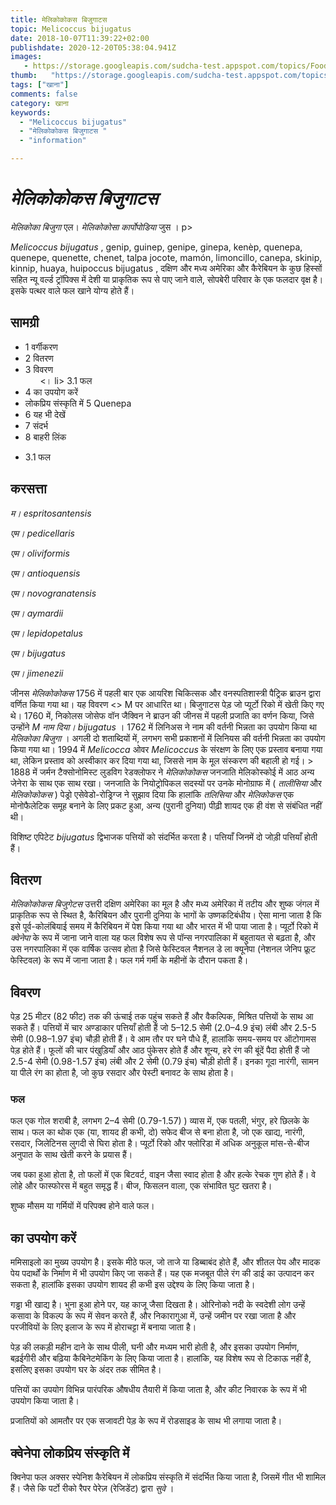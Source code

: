 ```yaml
---
title: मेलिकोकोकस बिजुगाटस 
topic: Melicoccus bijugatus
date: 2018-10-07T11:39:22+02:00
publishdate: 2020-12-20T05:38:04.941Z
images: 
   - https://storage.googleapis.com/sudcha-test.appspot.com/topics/Food/melicoccus_bijugatus/1.jpeg
thumb:   "https://storage.googleapis.com/sudcha-test.appspot.com/topics/Food/melicoccus_bijugatus/thumb.jpeg"
tags: ["खाना"]
comments: false
category: खाना
keywords: 
  - "Melicoccus bijugatus"
  - "मेलिकोकोकस बिजुगाटस "
  - "information"

---
```

<h1> <i> मेलिकोकोकस बिजुगाटस </i> </h1> <p> </p> <p> <i> मेलिकोका बिजुगा </i> एल। <i> मेलिकोकोसा कार्पोपोडिया </i> जुस </i>। p> <p> <i> Melicoccus bijugatus </i>, genip, guinep, genipe, ginepa, kenèp, quenepa, quenepe, quenette, chenet, talpa jocote, mamón, limoncillo, canepa, skinip, kinnip, huaya, huipoccus bijugatus </i> , दक्षिण और मध्य अमेरिका और कैरेबियन के कुछ हिस्सों सहित न्यू वर्ल्ड ट्रॉपिक्स में देशी या प्राकृतिक रूप से पाए जाने वाले, सोपबेरी परिवार के एक फलदार वृक्ष है। इसके पत्थर वाले फल खाने योग्य होते हैं। </p> <h2> सामग्री </h2> <ul> <li> 1 वर्गीकरण </li> <li> 2 वितरण </li> <li> 3 विवरण <ul> <। li> 3.1 फल </li> </ul> </li> <li> 4 का उपयोग करें </li> <li> लोकप्रिय संस्कृति में 5 Quenepa </li> <li> 6 यह भी देखें </li> <li> 7 संदर्भ </li> <li> 8 बाहरी लिंक </li> </ul> <ul> <li> 3.1 फल </li> </ul> <h2> करसत्ता </h2> <p> <i> म। espritosantensis </i> </p> <p> <i> एम। pedicellaris </i> </p> <p> <i> एम। oliviformis </i> </p> <p> <i> एम। antioquensis </i> </p> <p> <i> एम। novogranatensis </i> </p> <p> <i> एम। aymardii </i> </p> <p> <i> एम। lepidopetalus </i> </p> <p> <i> एम। bijugatus </i> </p> <p> <i> एम। jimenezii </i> </p> <p> जीनस <i> मेलिकोकोकस </i> 1756 में पहली बार एक आयरिश चिकित्सक और वनस्पतिशास्त्री पैट्रिक ब्राउन द्वारा वर्णित किया गया था। यह विवरण <> M पर आधारित था। बिजुगाटस </i> पेड़ जो प्यूर्टो रिको में खेती किए गए थे। 1760 में, निकोलस जोसेफ वॉन जैक्विन ने ब्राउन की जीनस में पहली प्रजाति का वर्णन किया, जिसे उन्होंने <i> M नाम दिया। bijugatus </i>। 1762 में लिनिअस ने नाम की वर्तनी भिन्नता का उपयोग किया था <i> मेलिकोका बिजुगा </i>। अगली दो शताब्दियों में, लगभग सभी प्रकाशनों में लिनियस की वर्तनी भिन्नता का उपयोग किया गया था। 1994 में <i> Melicocca </i> ओवर <i> Melicoccus </i> के संरक्षण के लिए एक प्रस्ताव बनाया गया था, लेकिन प्रस्ताव को अस्वीकार कर दिया गया था, जिससे नाम के मूल संस्करण की बहाली हो गई। > 1888 में जर्मन टैक्सोनोमिस्ट लुडविग रेडक्लोफर ने <i> मेलिकोकोकस </i> जनजाति मेलिकोस्कोई में आठ अन्य जेनेरा के साथ एक साथ रखा। जनजाति के नियोट्रोपिकल सदस्यों पर उनके मोनोग्राफ में (<i> तालीसिया </i> और <i> मेलिकोकोकस </i>) पेड्रो एसेवेडो-रोड्रिग्ज ने सुझाव दिया कि हालांकि <i> तलिसिया </i> और <i> मेलिकोकस </i> एक मोनोफैलेटिक समूह बनाने के लिए प्रकट हुआ, अन्य (पुरानी दुनिया) पीढ़ी शायद एक ही वंश से संबंधित नहीं थी। </p> <p> विशिष्ट एपिटेट <i> bijugatus </i> द्विभाजक पत्तियों को संदर्भित करता है। पत्तियाँ जिनमें दो जोड़ी पत्तियाँ होती हैं। </p> <h2> वितरण </h2> <p> <i> मेलिकोकोकस बिजुगेटस </i> उत्तरी दक्षिण अमेरिका का मूल है और मध्य अमेरिका में तटीय और शुष्क जंगल में प्राकृतिक रूप से स्थित है, कैरिबियन और पुरानी दुनिया के भागों के उष्णकटिबंधीय। ऐसा माना जाता है कि इसे पूर्व-कोलंबियाई समय में कैरिबियन में पेश किया गया था और भारत में भी पाया जाता है। प्यूर्टो रिको में <i> क्वेनेपा </i> के रूप में जाना जाने वाला यह फल विशेष रूप से पॉन्स नगरपालिका में बहुतायत से बढ़ता है, और उस नगरपालिका में एक वार्षिक उत्सव होता है जिसे फेस्टिवल नैशनल डे ला क्यूनेपा (नेशनल जेनिप फ्रूट फेस्टिवल) के रूप में जाना जाता है। फल गर्म गर्मी के महीनों के दौरान पकता है। </p> <h2> विवरण </h2> <p> पेड़ 25 मीटर (82 फीट) तक की ऊंचाई तक पहुंच सकते हैं और वैकल्पिक, मिश्रित पत्तियों के साथ आ सकते हैं। पत्तियों में चार अण्डाकार पत्तियाँ होती हैं जो 5–12.5 सेमी (2.0–4.9 इंच) लंबी और 2.5-5 सेमी (0.98–1.97 इंच) चौड़ी होती हैं। वे आम तौर पर घने पौधे हैं, हालांकि समय-समय पर ऑटोगामस पेड़ होते हैं। फूलों की चार पंखुड़ियाँ और आठ पुंकेसर होते हैं और शून्य, हरे रंग की बूंदें पैदा होती हैं जो 2.5-4 सेमी (0.98-1.57 इंच) लंबी और 2 सेमी (0.79 इंच) चौड़ी होती हैं। इनका गूदा नारंगी, सामन या पीले रंग का होता है, जो कुछ रसदार और पेस्टी बनावट के साथ होता है। </p> <h3> फल </h3> <p> फल एक गोल शराबी है, लगभग 2–4 सेमी (0.79-1.57) ) व्यास में, एक पतली, भंगुर, हरे छिलके के साथ। फल का थोक एक (या, शायद ही कभी, दो) सफेद बीज से बना होता है, जो एक खाद्य, नारंगी, रसदार, जिलेटिनस लुगदी से घिरा होता है। प्यूर्टो रिको और फ्लोरिडा में अधिक अनुकूल मांस-से-बीज अनुपात के साथ खेती करने के प्रयास हैं। </p> <p> जब पका हुआ होता है, तो फलों में एक बिटवर्ट, वाइन जैसा स्वाद होता है और हल्के रेचक गुण होते हैं। वे लोहे और फास्फोरस में बहुत समृद्ध हैं। बीज, फिसलन वाला, एक संभावित घुट खतरा है। </p> <p> शुष्क मौसम या गर्मियों में परिपक्व होने वाले फल। </p> <h2> का उपयोग करें </h2> <p> ममिसाइलो का मुख्य उपयोग है। इसके मीठे फल, जो ताजे या डिब्बाबंद होते हैं, और शीतल पेय और मादक पेय पदार्थों के निर्माण में भी उपयोग किए जा सकते हैं। यह एक मजबूत पीले रंग की डाई का उत्पादन कर सकता है, हालांकि इसका उपयोग शायद ही कभी इस उद्देश्य के लिए किया जाता है। </p> <p> गड्ढा भी खाद्य है। भुना हुआ होने पर, यह काजू जैसा दिखता है। ओरिनोको नदी के स्वदेशी लोग उन्हें कसावा के विकल्प के रूप में सेवन करते हैं, और निकारागुआ में, उन्हें जमीन पर रखा जाता है और परजीवियों के लिए इलाज के रूप में होराचट्टा में बनाया जाता है। </p> <p> पेड़ की लकड़ी महीन दाने के साथ पीली, घनी और मध्यम भारी होती है, और इसका उपयोग निर्माण, बढ़ईगीरी और बढ़िया कैबिनेटमेकिंग के लिए किया जाता है। हालांकि, यह विशेष रूप से टिकाऊ नहीं है, इसलिए इसका उपयोग घर के अंदर तक सीमित है। </p> <p> पत्तियों का उपयोग विभिन्न पारंपरिक औषधीय तैयारी में किया जाता है, और कीट निवारक के रूप में भी उपयोग किया जाता है। </P> <p> प्रजातियों को आमतौर पर एक सजावटी पेड़ के रूप में रोडसाइड के साथ भी लगाया जाता है। </p> <h2> क्वेनेपा लोकप्रिय संस्कृति में </h2> <p> क्विनेपा फल अक्सर स्पेनिश कैरेबियन में लोकप्रिय संस्कृति में संदर्भित किया जाता है, जिसमें गीत भी शामिल हैं। जैसे कि पर्टो रीको रैपर पेरेज़ (रेजिडेंट) द्वारा <i> सुवे </i>। </p> 
